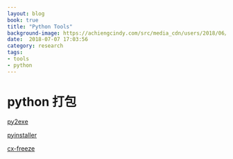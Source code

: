 ```yaml
---
layout: blog
book: true
title: "Python Tools"
background-image: https://achiengcindy.com/src/media_cdn/users/2018/06/23/pipenv.jpg 
date:  2018-07-07 17:03:56
category: research
tags:
- tools
- python
---
```


# python 打包

[py2exe](http://www.py2exe.org/)

[pyinstaller](http://www.pyinstaller.org/)

[cx-freeze](http://cx-freeze.readthedocs.io/en/latest/index.html)
